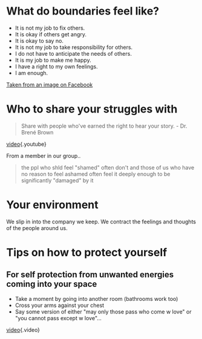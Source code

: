 <!-- TITLE: Protection -->
<!-- SUBTITLE: One of the most important things every empath should learn and practice -->

# What do boundaries feel like?
- It is not my job to fix others.
- It is okay if others get angry.
- It is okay to say no.
- It is not my job to take responsibility for others.
- I do not have to anticipate the needs of others.
- It is my job to make me happy.
- I have a right to my own feelings.
- I am enough.

[Taken from an image on Facebook](https://cdn.discordapp.com/attachments/399465003855380480/484774942341332992/image0.jpg)

# Who to share your struggles with
> Share with people who've earned the right to hear your story. - Dr. Brené Brown

[video](https://www.youtube.com/watch?v=s8Pp7QB6GrE){.youtube}

From a member in our group..
> the ppl who shld feel "shamed" often don't and those of us who have no reason to feel ashamed often feel it deeply enough to be significantly "damaged" by it

# Your environment
We slip in into the company we keep. We contract the feelings and thoughts of the people around us.

# Tips on how to protect yourself

## For self protection from unwanted energies coming into your space

- Take a moment by going into another room (bathrooms work too)
- Cross your arms against your chest
- Say some version of either "may only those pass who come w love" or "you cannot pass except w love"...

[video](https://giphy.com/gifs/njYrp176NQsHS/html5){.video}
